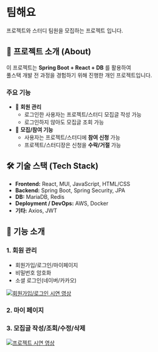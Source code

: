 # 팀해요
프로젝트와 스터디 팀원을 모집하는 프로젝트 입니다.

## 🚀 프로젝트 소개 (About)

이 프로젝트는 **Spring Boot + React + DB** 를 활용하여  
풀스택 개발 전 과정을 경험하기 위해 진행한 개인 프로젝트입니다.

### 주요 기능
- 🔐 **회원 관리**
  - 로그인한 사용자는 프로젝트/스터디 모집글 작성 가능
  - 로그인하지 않아도 모집글 조회 가능
- 📌 **모집/참여 기능**
  - 사용자는 프로젝트/스터디에 **참여 신청** 가능
  - 프로젝트/스터디장은 신청을 **수락/거절** 가능

## 🛠 기술 스택 (Tech Stack)
- **Frontend:** React, MUI, JavaScript, HTML/CSS
- **Backend:** Spring Boot, Spring Security, JPA
- **DB:** MariaDB, Redis
- **Deployment / DevOps:** AWS, Docker
- **기타:** Axios, JWT

## 📖 기능 소개
### 1. 회원 관리
- 회원가입/로그인/마이페이지
- 비밀번호 암호화
- 소셜 로그인(네이버/카카오)
  
 [![회원가입/로그인 시연 영상](https://img.youtube.com/vi/a6qJKUhoMys/0.jpg)](https://www.youtube.com/watch?v=a6qJKUhoMys)

### 2. 마이 페이지

### 3. 모집글 작성/조회/수정/삭제
 [![프로젝트 시연 영상](https://img.youtube.com/vi/ahoGU-vfmzc/0.jpg)](https://www.youtube.com/watch?v=ahoGU-vfmzc)
